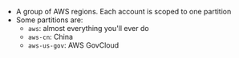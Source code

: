 - A group of AWS regions. Each account is scoped to one partition
- Some partitions are:
	- `aws`: almost everything you'll ever do
	- `aws-cn`: China
	- `aws-us-gov`: AWS GovCloud